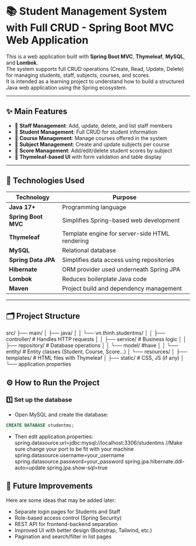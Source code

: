 # 📚 Student Management System with Full CRUD - Spring Boot MVC Web Application

This is a web application built with **Spring Boot MVC**, **Thymeleaf**, **MySQL**, and **Lombok**.  
The system supports full CRUD operations (Create, Read, Update, Delete) for managing students, staff, subjects, courses, and scores.  
It is intended as a learning project to understand how to build a structured Java web application using the Spring ecosystem.

---

## ✨ Main Features

- 🔹 **Staff Management**: Add, update, delete, and list staff members
- 🔹 **Student Management**: Full CRUD for student information
- 🔹 **Course Management**: Manage courses offered in the system
- 🔹 **Subject Management**: Create and update subjects per course
- 🔹 **Score Management**: Add/edit/delete student scores by subject
- 🔹 **Thymeleaf-based UI** with form validation and table display

---

## 🧰 Technologies Used

| Technology         | Purpose                                        |
|--------------------|------------------------------------------------|
| **Java 17+**        | Programming language                           |
| **Spring Boot MVC** | Simplifies Spring-based web development       |
| **Thymeleaf**       | Template engine for server-side HTML rendering|
| **MySQL**           | Relational database                           |
| **Spring Data JPA** | Simplifies data access using repositories     |
| **Hibernate**       | ORM provider used underneath Spring JPA       |
| **Lombok**          | Reduces boilerplate Java code                 |
| **Maven**           | Project build and dependency management       |

---

## 🗂️ Project Structure

src/
├── main/
│ ├── java/
│ │ └── vn.thinh.studentms/
│ │ ├── controller/ # Handles HTTP requests
│ │ ├── service/ # Business logic
│ │ ├── repository/ # Database operations
│ │ └── model/ #have 
│ │ └── entity/ # Entity classes (Student, Course, Score...)
│ └── resources/
│ ├── templates/ # HTML files with Thymeleaf
│ ├── static/ # CSS, JS (if any)
│ └── application.properties

## ⚙️ How to Run the Project

### 1️⃣ Set up the database

- Open MySQL and create the database:

```sql
CREATE DATABASE studentms;
```
- Then edit application.properties:
spring.datasource.url=jdbc:mysql://localhost:3306/studentms //Make sure change your port to be fit with your machine
spring.datasource.username=your_username
spring.datasource.password=your_password
spring.jpa.hibernate.ddl-auto=update
spring.jpa.show-sql=true

## 🔧 Future Improvements

Here are some ideas that may be added later:

- Separate login pages for Students and Staff
- Role-based access control (Spring Security)
- REST API for frontend-backend separation
- Improved UI with better design (Bootstrap, Tailwind, etc.)
- Pagination and search/filter in list pages
